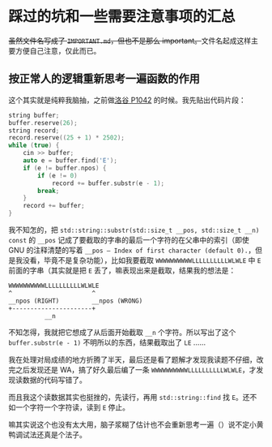 # 踩过的坑和一些需要注意事项的汇总

~~虽然文件名写成了 `IMPORTANT.md`，但也不是那么 important。~~文件名起成这样主要方便自己注意，仅此而已。

## 按正常人的逻辑重新思考一遍函数的作用

这个其实就是纯粹我脑抽，之前做[洛谷 P1042](https://www.luogu.com.cn/problem/P1042) 的时候。我先贴出代码片段：

```cpp
string buffer;
buffer.reserve(26);
string record;
record.reserve((25 + 1) * 2502);
while (true) {
    cin >> buffer;
    auto e = buffer.find('E');
    if (e != buffer.npos) {
        if (e != 0)
            record += buffer.substr(e - 1);
        break;
    }
    record += buffer;
}
```

我不知怎的，把 `std::string::substr(std::size_t __pos, std::size_t __n) const` 的 `__pos` 记成了要截取的字串的最后一个字符的在父串中的索引（即使 GNU 的注释清楚的写着 `__pos – Index of first character (default 0).`，但是我没看，毕竟不是复杂功能），比如我要截取 `WWWWWWWWWWLLLLLLLLLLWLWLE` 中 `E` 前面的字串（其实就是把 `E` 丢了，嘛表现出来是截取，结果我的想法是：

```txt
WWWWWWWWWWLLLLLLLLLLWLWLE
^                      ^
__npos (RIGHT)         __npos (WRONG)
+----------------------+
          __n
```

不知怎得，我就把它想成了从后面开始截取 `__n` 个字符。所以写出了这个 `buffer.substr(e - 1)` 不明所以的东西，结果截取出了 `LE` ……

我在处理对局成绩的地方折腾了半天，最后还是看了题解才发现我读题不仔细，改完之后发现还是 WA，搞了好久最后编了一条 `WWWWWWWWWWLLLLLLLLLLWLWLE`，才发现读数据的代码写错了。

而且我这个读数据其实也挺挫的，先读行，再用 `std::string::find` 找 `E`。还不如一个字符一个字符读，读到 `E` 停止。

嘛其实说这个也没有太大用，脑子浆糊了估计也不会重新思考一遍（）说不定小黄鸭调试法还真是个法子。

